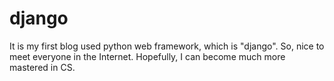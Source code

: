 # django
It is my first blog used python web framework, which is "django".
So, nice to meet everyone in the Internet.
Hopefully, I can become much more mastered in CS.
